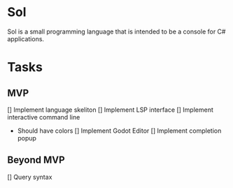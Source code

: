 # Sol

Sol is a small programming language that is intended to be a console for C# applications.

# Tasks

## MVP

[] Implement language skeliton
[] Implement LSP interface
[] Implement interactive command line
  - Should have colors
[] Implement Godot Editor
[] Implement completion popup

## Beyond MVP

[] Query syntax